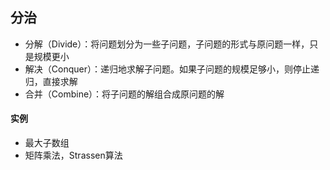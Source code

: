 ## 分治
- 分解（Divide）：将问题划分为一些子问题，子问题的形式与原问题一样，只是规模更小
- 解决（Conquer）：递归地求解子问题。如果子问题的规模足够小，则停止递归，直接求解
- 合并（Combine）：将子问题的解组合成原问题的解

#### 实例
- 最大子数组
- 矩阵乘法，Strassen算法